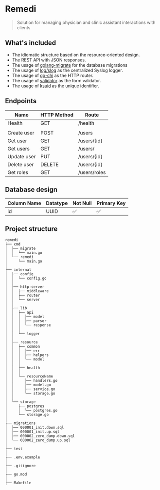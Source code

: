 # Remedi

> Solution for managing physician and clinic assistant interactions with clients

## What's included
- The idiomatic structure based on the resource-oriented design.
- The REST API with JSON responses.
- The usage of [golang-migrate](https://github.com/golang-migrate/migrate) for the database migrations
- The usage of [log/slog](https://pkg.go.dev/log/slog) as the centralized Syslog logger.
- The usage of [go-chi](https://github.com/go-chi/chi) as the HTTP router.
- The usage of [validator](https://github.com/go-playground/validator) as the form validator.
- The usage of [ksuid](https://github.com/segmentio/ksuid) as the unique identifier.

## Endpoints

| Name        | HTTP Method | Route         |
|-------------|-------------|---------------|
| Health      | GET         | /health       |
|             |             |               |
| Create user | POST        | /users        |
| Get user    | GET         | /users/{id}   |
| Get users   | GET         | /users/       |
| Update user | PUT         | /users/{id}   |
| Delete user | DELETE      | /users/{id}   |
| Get roles   | GET         | /users/roles  |


## Database design

| Column Name    | Datatype  | Not Null | Primary Key |
|----------------|-----------|----------|-------------|
| id             | UUID      | ✅       | ✅          |

## Project structure

```shell
remedi
├── cmd
│  ├── migrate
│  │  └── main.go
│  └── remedi
│     └── main.go
│
├── internal
│  ├── config
│  │  └── config.go
│  │
│  ├── http-server
│  │  ├── middleware
│  │  ├── router
│  │  └── server
│  │
│  ├── lib
│  │  ├── api
│  │  │  ├── model
│  │  │  ├── parser
│  │  │  └── response
│  │  │
│  │  └── logger
│  │
│  ├── resource
│  │  ├── common
│  │  │  ├── err
│  │  │  ├── helpers
│  │  │  └── model
│  │  │
│  │  ├── health
│  │  │
│  │  └── resourceName
│  │     ├── handlers.go
│  │     ├── model.go
│  │     ├── service.go
│  │     └── storage.go
│  │
│  └── storage
│     ├── postgres
│     │  └── postgres.go
│     └── storage.go
│
├── migrations
│  ├── 000001_init.down.sql
│  ├── 000001_init.up.sql
│  ├── 000002_zero_dump.down.sql
│  └── 000002_zero_dump.up.sql
│
├── test
│
├── .env.example
│
├── .gitignore
│
├── go.mod
│
├── Makefile

```